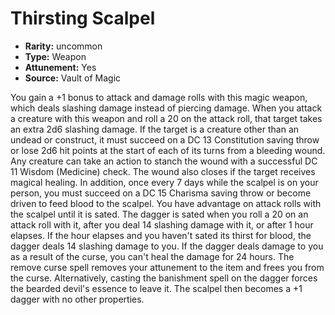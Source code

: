 
# Thirsting Scalpel

* **Rarity:** uncommon
* **Type:** Weapon
* **Attunement:** Yes
* **Source:** Vault of Magic


You gain a +1 bonus to attack and damage rolls with this magic weapon, which deals slashing damage instead of piercing damage. When you attack a creature with this weapon and roll a 20 on the attack roll, that target takes an extra 2d6 slashing damage. If the target is a creature other than an undead or construct, it must succeed on a DC 13 Constitution saving throw or lose 2d6 hit points at the start of each of its turns from a bleeding wound. Any creature can take an action to stanch the wound with a successful DC 11 Wisdom (Medicine) check. The wound also closes if the target receives magical healing. In addition, once every 7 days while the scalpel is on your person, you must succeed on a DC 15 Charisma saving throw or become driven to feed blood to the scalpel. You have advantage on attack rolls with the scalpel until it is sated. The dagger is sated when you roll a 20 on an attack roll with it, after you deal 14 slashing damage with it, or after 1 hour elapses. If the hour elapses and you haven't sated its thirst for blood, the dagger deals 14 slashing damage to you. If the dagger deals damage to you as a result of the curse, you can't heal the damage for 24 hours. The remove curse spell removes your attunement to the item and frees you from the curse. Alternatively, casting the banishment spell on the dagger forces the bearded devil's essence to leave it. The scalpel then becomes a +1 dagger with no other properties.
